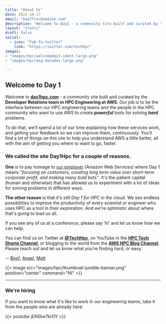 ```yaml
---
title: "About Us"
date: 2022-10-17
email: "bouffler@amazon.com"
description: "Welcome to Day1 - a community site built and curated by the Developer Relations team in HPC Engineering at AWS"
layout: "static"
draft: false
social:
  - icon: "fab fa-twitter"
    link: "https://twitter.com/techhpc"
images:
- "images/hpc/welcomeday1-ident-large.png"
- "images/hpc/msg-decades-large.png"

---
```


## Welcome to Day 1

Welcome to **[day1hpc.com](http://day1hpc.com/)** - a community site built and curated by the **Developer Relations team in HPC Engineering at AWS**. Our job is to be the interface between our HPC engineering teams and the people in the HPC community who want to use AWS to create ***powerful*** tools for solving ***hard*** problems.

To do that, we'll spend a lot of our time explaining how these services work, and getting your feedback so we can improve them, continuously. You’ll find a lot of things on this site to help you understand AWS a little better, all with the aim of getting you where to want to go, faster.

### We called the site Day1Hpc for a couple of reasons.

**One** is to pay homage to [our employer](https://aws.amazon.com/executive-insights/content/how-amazon-defines-and-operationalizes-a-day-1-culture/) (Amazon Web Services) where Day 1 means *"focusing on customers, creating long term value over short-term corporate profit, and making many bold bets"*. It's the patient capital (human and otherwise) that has allowed us to experiment with a lot of ideas for solving problems in different ways.

**The other reason** is that *it's still Day 1 for HPC in the cloud*. We see endless possibilities to improve the productivity of every scientist or engineer who uses HPC as a tool in their exploration. And we're optimistic about where that's going to lead us all.

If you see any of us at a conference, please say ‘hi’ and let us know how we can help.

You can find us on Twitter at **[@TechHpc](https://twitter.com/TechHpc)**, on YouTube in the **[HPC Tech Shorts Channel](https://hpc.news/techshorts)**, or blogging to the world from the **[AWS HPC Blog Channel](https://hpc.news/blog)**. Please reach out and let us know what you’re finding hard, or easy.

-- [Boof](/author/brendan-bouffler/), [Angel](/author/angel-pizarro/), [Matt](/author/matt-vaughn/)


{{< image src="images/hpc/thumbnail-jumble-banner.png" position="center" command="fill" >}}

----

### We're hiring

If you want to know what it's like to work in our engineering teams, take it from the people who are already here:

{{< youtube jEN5be7krDY >}}

<!-- <iframe width="560" height="315" src="https://www.youtube.com/embed/jEN5be7krDY" title="YouTube video player" frameborder="0" allow="accelerometer; autoplay; clipboard-write; encrypted-media; gyroscope; picture-in-picture" allowfullscreen></iframe> -->

